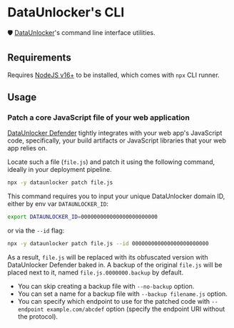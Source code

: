 # DataUnlocker's CLI

🛡️ [DataUnlocker](https://dataunlocker.com)'s command line interface utilities.

## Requirements

Requires [NodeJS v16+](https://nodejs.org/) to be installed, which comes with `npx` CLI runner.

## Usage

### Patch a core JavaScript file of your web application

[DataUnlocker Defender](https://docs.dataunlocker.com/setup/defender) tightly integrates with your web app's JavaScript code, specifically, your build artifacts or JavaScript libraries that your web app relies on.

Locate such a file (`file.js`) and patch it using the following command, ideally in your deployment pipeline.

```sh
npx -y dataunlocker patch file.js
```

This command requires you to input your unique DataUnlocker domain ID, either by env var `DATAUNLOCKER_ID`:

```sh
export DATAUNLOCKER_ID=000000000000000000000000
```

or via the `--id` flag:

```sh
npx -y dataunlocker patch file.js --id 000000000000000000000000
```

As a result, `file.js` will be replaced with its obfuscated version with DataUnlocker Defender baked in. A backup
of the original `file.js` will be placed next to it, named `file.js.0000000.backup` by default.

- You can skip creating a backup file with `--no-backup` option.
- You can set a name for a backup file with `--backup filename.js` option.
- You can specify which endpoint to use for the patched code with `--endpoint example.com/abcdef` option (specify the endpoint URI without the protocol).
